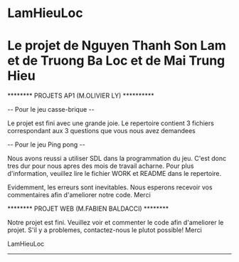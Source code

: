 LamHieuLoc
==========

Le projet de Nguyen Thanh Son Lam et de Truong Ba Loc et de Mai Trung Hieu
==========================================================================

******** PROJETS AP1 (M.OLIVIER LY) **********

-- Pour le jeu casse-brique --

Le projet est fini avec une grande joie.
Le repertoire contient 3 fichiers correspondant aux 3 questions que vous nous avez demandees

-- Pour le jeu Ping pong --

Nous avons reussi a utiliser SDL dans la programmation du jeu. 
C'est donc tres dur pour nous apres des mois de travail acharne.
Pour plus d'information, veuillez lire le fichier WORK et README dans le repertoire.

Evidemment, les erreurs sont inevitables.
Nous esperons recevoir vos commentaires afin d'ameliorer notre code.
Merci

******** PROJET WEB (M.FABIEN BALDACCI) ********

Notre projet est fini. Veuillez voir et commenter le code afin d'ameliorer le projet.
S'il y a problemes, contactez-nous le plutot possible!
Merci

LamHieuLoc

----------------------------
